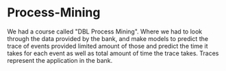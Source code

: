 # Process-Mining
We had a course called "DBL Process Mining". Where we had to look through the data provided by the bank, and make models to predict the trace of events provided limited amount of those and predict the time it takes for each event as well as total amount of time the trace takes. Traces represent the application in the bank.
